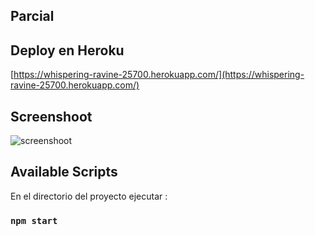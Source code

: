 ## Parcial

## Deploy en Heroku
[https://whispering-ravine-25700.herokuapp.com/](https://whispering-ravine-25700.herokuapp.com/)

## Screenshoot
![screenshoot](https://i.ibb.co/JkdX0jK/practicaparcial.jpg)


## Available Scripts

En el directorio del proyecto ejecutar :

### `npm start`
